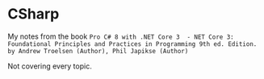 # CSharp

My notes from the book 
`Pro C# 8 with .NET Core 3  - NET Core 3: Foundational Principles and Practices in Programming 9th ed. Edition. by Andrew Troelsen (Author), Phil Japikse (Author) `

Not covering every topic.
